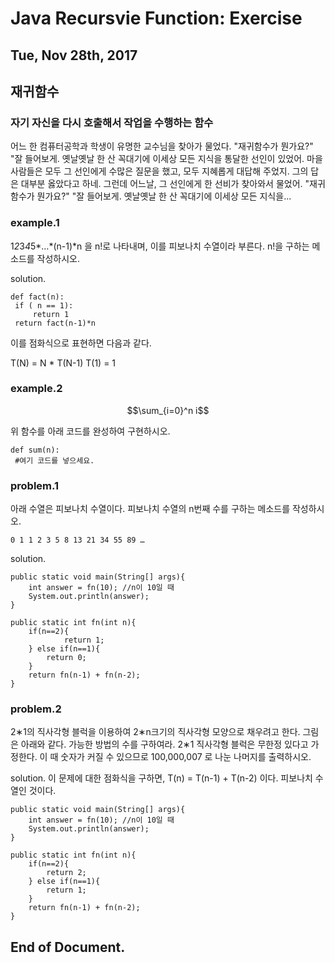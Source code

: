 Java Recursvie Function: Exercise
=============

## Tue, Nov 28th, 2017

## 재귀함수
### 자기 자신을 다시 호출해서 작업을 수행하는 함수


어느 한 컴퓨터공학과 학생이 유명한 교수님을 찾아가 물었다.
"재귀함수가 뭔가요?"
"잘 들어보게. 옛날옛날 한 산 꼭대기에 이세상 모든 지식을 통달한
선인이 있었어. 마을 사람들은 모두 그 선인에게 수많은 질문을 했고, 
모두 지혜롭게 대답해 주었지. 그의 답은 대부분 옳았다고 하네.
그런데 어느날, 그 선인에게 한 선비가 찾아와서 물었어.
"재귀함수가 뭔가요?"
"잘 들어보게. 옛날옛날 한 산 꼭대기에 이세상 모든 지식을...

### example.1
1*2*3*4*5*…*(n-1)*n 을 n!로 나타내며, 이를 피보나치 수열이라 부른다. n!을 구하는 메소드를 작성하시오.

solution.

	def fact(n):
   	 if ( n == 1):
   	     return 1
   	 return fact(n-1)*n


이를 점화식으로 표현하면 다음과 같다.

T(N) = N * T(N-1)
T(1) = 1


### example.2
$$\sum_{i=0}^n i$$

위 함수를 아래 코드를 완성하여 구현하시오.

	def sum(n):
   	 #여기 코드를 넣으세요.



### problem.1
아래 수열은 피보나치 수열이다. 피보나치 수열의 n번째 수를 구하는 메소드를 작성하시오.

	0 1 1 2 3 5 8 13 21 34 55 89 …


solution.

	public static void main(String[] args){
		int answer = fn(10); //n이 10일 때
		System.out.println(answer);
	}

	public static int fn(int n){
 		if(n==2){
        		return 1;
 		} else if(n==1){
    		return 0;
		}
		return fn(n-1) + fn(n-2);
	}


### problem.2
 2∗1의 직사각형 블럭을 이용하여 2∗n크기의 직사각형 모양으로 채우려고 한다. 그림은 아래와 같다. 가능한 방법의 수를 구하여라. 2∗1 직사각형 블럭은 무한정 있다고 가정한다. 이 때 숫자가 커질 수 있으므로 100,000,007 로 나눈 나머지를 출력하시오.
 
solution.
이 문제에 대한 점화식을 구하면, T(n) = T(n-1) + T(n-2) 이다. 피보나치 수열인 것이다.

	public static void main(String[] args){
		int answer = fn(10); //n이 10일 때
		System.out.println(answer);
	}

	public static int fn(int n){
		if(n==2){
			return 2;
		} else if(n==1){
			return 1;
		}
		return fn(n-1) + fn(n-2);
	}


## End of Document.